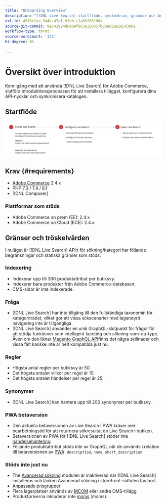 ```yaml
---
title: "Onboarding Overview"
description: "[!DNL Live Search] startflöde, systemkrav, gränser och begränsningar"
exl-id: 45f6c1ae-544b-47ef-9feb-c1a05f93108a
source-git-commit: 8e541924d6a69f963e150057b82e682e1e5d3801
workflow-type: tm+mt
source-wordcount: '332'
ht-degree: 0%

---
```


# Översikt över introduktion

Kom igång med att använda [!DNL Live Search] för Adobe Commerce, slutföra introduktionsprocessen för att installera tillägget, konfigurera dina API-nycklar och synkronisera katalogen.

## Startflöde

![[!DNL Live Search] introduktionsdiagram](assets/onboarding-flow.svg)

## Krav {#requirements}

* [Adobe Commerce](https://magento.com/products/magento-commerce) 2.4.x
* PHP 7.3 / 7.4 / 8.1
* [!DNL Composer]

### Plattformar som stöds

* Adobe Commerce on prem (EE): 2.4.x
* Adobe Commerce on Cloud (ECE): 2.4.x

## Gränser och tröskelvärden

I nuläget är [!DNL Live Search] API:t för sökning/kategori har följande begränsningar och statiska gränser som stöds:

### Indexering

* Indexerar upp till 300 produktattribut per butiksvy.
* Indexerar bara produkter från Adobe Commerce-databasen.
* CMS-sidor är inte indexerade.

### Fråga

* [!DNL Live Search] har inte tillgång till den fullständiga taxonomin för kategoriträdet, vilket gör att vissa sökscenarier med lagerstyrd navigering inte är tillgängliga.
* [!DNL Live Search] använder en unik GraphQL-slutpunkt för frågor för att stödja funktioner som intelligent faceting och sökning-som-du-type. Även om den liknar [Magento GraphQL API](https://devdocs.magento.com/guides/v2.4/graphql)finns det några skillnader och vissa fält kanske inte är helt kompatibla just nu.

### Regler

* Högsta antal regler per butiksvy är 50.
* Det högsta antalet villkor per regel är 10.
* Det högsta antalet händelser per regel är 25.

### Synonymer

* [!DNL Live Search] kan hantera upp till 200 synonymer per butiksvy.

### PWA betaversion

* Den aktuella betaversionen av Live Search i PWA kräver mer bearbetningstid för att returnera sökresultat än Live Search i butiken.
* Betaversionen av PWA för [!DNL Live Search] stöder inte [händelsehantering](https://devdocs.magento.com/shared-services/storefront-events-sdk.html).
* Följande produktattribut stöds inte av GraphQL när de används i relation till betaversionen av [PWA](https://developer.adobe.com/commerce/pwa-studio/): `description`, `name`, `short_description`

### Stöds inte just nu

* The [Avancerad sökning](https://docs.magento.com/user-guide/catalog/search-advanced.html) modulen är inaktiverad när [!DNL Live Search] installeras och länken Avancerad sökning i storefront-sidfoten tas bort.
* [Anpassade prisgrupper](https://docs.magento.com/user-guide/catalog/product-price-group.html)
* Flera lagerplatser används av [MCOM](https://docs.magento.com/user-guide/mcom.html) eller andra OMS-tillägg
* Produktpriserna inkluderar inte [moms](https://docs.magento.com/user-guide/tax/vat.html) (moms).
